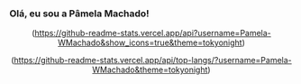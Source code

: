 ### Olá, eu sou a Pâmela Machado!

<div style="text-align: center">

(https://github-readme-stats.vercel.app/api?username=Pamela-WMachado&show_icons=true&theme=tokyonight)

(https://github-readme-stats.vercel.app/api/top-langs/?username=Pamela-WMachado&theme=tokyonight)
</div>
<!--
**Pamela-WMachado/Pamela-WMAchado** is a ✨ _special_ ✨ repository because its `README.md` (this file) appears on your GitHub profile.

Here are some ideas to get you started:

- 🔭 I’m currently working on ...
- 🌱 I’m currently learning ...
- 👯 I’m looking to collaborate on ...
- 🤔 I’m looking for help with ...
- 💬 Ask me about ...
- 📫 How to reach me: ...
- 😄 Pronouns: ...
- ⚡ Fun fact: ...
-->
